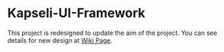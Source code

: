 # Kapseli-UI-Framework
 
This project is redesigned to update the aim of the project. You can see details for new design at [Wiki Page](https://github.com/Swindler36/Kapseli-UI-Framework/wiki). 
